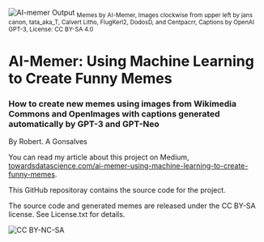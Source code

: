 ![AI-memer Output](https://raw.githubusercontent.com/robgon-art/ai-memer/main/images/AI-Memer%20Cover%202.jpg)
<sub>Memes by AI-Memer, Images clockwise from upper left by jans canon, tata_aka_T, Calvert Litho, FlugKerl2, DodosD, and Centpacrr, Captions by OpenAI GPT-3, License: CC BY-SA 4.0</sub>
# AI-Memer: Using Machine Learning to Create Funny Memes 
### How to create new memes using images from Wikimedia Commons and OpenImages with captions generated automatically by GPT-3 and GPT-Neo
By Robert. A Gonsalves

You can read my article about this project on Medium, [towardsdatascience.com/ai-memer-using-machine-learning-to-create-funny-memes](https://towardsdatascience.com/ai-memer-using-machine-learning-to-create-funny-memes-12fc1fe543e4).

This GitHub repositoray contains the source code for the project.

The source code and generated memes are released under the CC BY-SA license. See License.txt for details.

![CC BY-NC-SA](https://licensebuttons.net/l/by-sa/4.0/88x31.png)
